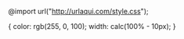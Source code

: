 <!-- 
  #funções 

  * nime seguindo de abre e fecha oarentesis.
  * recebe argumentos. 

  ##Exemplos:
 -->

 @import url("http://urlaqui.com/style.css");

 {
  color: rgb(255, 0, 100);
  width: calc(100% - 10px);
 }